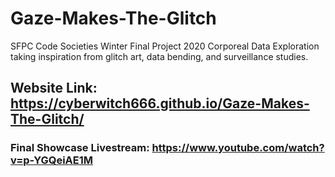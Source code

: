 # Gaze-Makes-The-Glitch
SFPC Code Societies Winter Final Project 2020
Corporeal Data Exploration taking inspiration from glitch art, data bending, and surveillance studies.
## Website Link: https://cyberwitch666.github.io/Gaze-Makes-The-Glitch/
### Final Showcase Livestream: https://www.youtube.com/watch?v=p-YGQeiAE1M
